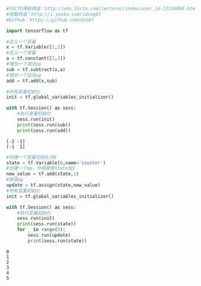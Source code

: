 ```python
#51CTO课程频道：http://edu.51cto.com/lecturer/index/user_id-12330098.html
#优酷频道：http://i.youku.com/sdxxqbf
#Github：https://github.com/Qinbf
```


```python
import tensorflow as tf
```


```python
#定义一个变量
x = tf.Variable([1,2])
#定义一个常量
a = tf.constant([3,3])
#增加一个减法op
sub = tf.subtract(x,a)
#增加一个加法op
add = tf.add(x,sub)

#所有变量初始化
init = tf.global_variables_initializer()

with tf.Session() as sess:
    #执行变量初始化
    sess.run(init)
    print(sess.run(sub))
    print(sess.run(add))
```

    [-2 -1]
    [-1  1]
    


```python
#创建一个变量初始化为0
state = tf.Variable(0,name='counter')
#创建一个op，作用是使state加1
new_value = tf.add(state,1)
#赋值op
update = tf.assign(state,new_value)
#所有变量初始化
init = tf.global_variables_initializer()

with tf.Session() as sess:
    #执行变量初始化
    sess.run(init)
    print(sess.run(state))
    for _ in range(5):
        sess.run(update)
        print(sess.run(state))
```

    0
    1
    2
    3
    4
    5
    


```python

```
